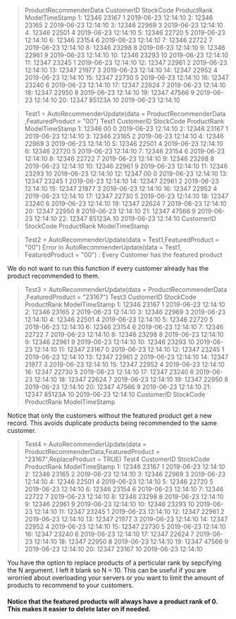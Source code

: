 > ProductRecommenderData
    CustomerID StockCode ProductRank      ModelTimeStamp
 1:      12346     23167           1 2019-06-23 12:14:10
 2:      12346     23165           2 2019-06-23 12:14:10
 3:      12346     22969           3 2019-06-23 12:14:10
 4:      12346     22501           4 2019-06-23 12:14:10
 5:      12346     22720           5 2019-06-23 12:14:10
 6:      12346     23154           6 2019-06-23 12:14:10
 7:      12346     22722           7 2019-06-23 12:14:10
 8:      12346     23298           8 2019-06-23 12:14:10
 9:      12346     22961           9 2019-06-23 12:14:10
10:      12346     23293          10 2019-06-23 12:14:10
11:      12347     23245           1 2019-06-23 12:14:10
12:      12347     22961           2 2019-06-23 12:14:10
13:      12347     21977           3 2019-06-23 12:14:10
14:      12347     22952           4 2019-06-23 12:14:10
15:      12347     22730           5 2019-06-23 12:14:10
16:      12347     23240           6 2019-06-23 12:14:10
17:      12347     22624           7 2019-06-23 12:14:10
18:      12347     22950           8 2019-06-23 12:14:10
19:      12347     47566           9 2019-06-23 12:14:10
20:      12347    85123A          10 2019-06-23 12:14:10

> Test1 = AutoRecommenderUpdate(data = ProductRecommenderData ,FeaturedProduct = "00")
> Test1
    CustomerID StockCode ProductRank      ModelTimeStamp
 1:      12346        00           0 2019-06-23 12:14:10
 2:      12346     23167           1 2019-06-23 12:14:10
 3:      12346     23165           2 2019-06-23 12:14:10
 4:      12346     22969           3 2019-06-23 12:14:10
 5:      12346     22501           4 2019-06-23 12:14:10
 6:      12346     22720           5 2019-06-23 12:14:10
 7:      12346     23154           6 2019-06-23 12:14:10
 8:      12346     22722           7 2019-06-23 12:14:10
 9:      12346     23298           8 2019-06-23 12:14:10
10:      12346     22961           9 2019-06-23 12:14:10
11:      12346     23293          10 2019-06-23 12:14:10
12:      12347        00           0 2019-06-23 12:14:10
13:      12347     23245           1 2019-06-23 12:14:10
14:      12347     22961           2 2019-06-23 12:14:10
15:      12347     21977           3 2019-06-23 12:14:10
16:      12347     22952           4 2019-06-23 12:14:10
17:      12347     22730           5 2019-06-23 12:14:10
18:      12347     23240           6 2019-06-23 12:14:10
19:      12347     22624           7 2019-06-23 12:14:10
20:      12347     22950           8 2019-06-23 12:14:10
21:      12347     47566           9 2019-06-23 12:14:10
22:      12347    85123A          10 2019-06-23 12:14:10
    CustomerID StockCode ProductRank      ModelTimeStamp 
    
> Test2 = AutoRecommenderUpdate(data = Test1,FeaturedProduct = "00")
Error in AutoRecommenderUpdate(data = Test1, FeaturedProduct = "00") : 
  Every Customer has the featured product
  
We do not want to run this function if every customer already has the product recommended to them.

> Test3 = AutoRecommenderUpdate(data = ProductRecommenderData ,FeaturedProduct = "23167")
> Test3
    CustomerID StockCode ProductRank      ModelTimeStamp
 1:      12346     23167           1 2019-06-23 12:14:10
 2:      12346     23165           2 2019-06-23 12:14:10
 3:      12346     22969           3 2019-06-23 12:14:10
 4:      12346     22501           4 2019-06-23 12:14:10
 5:      12346     22720           5 2019-06-23 12:14:10
 6:      12346     23154           6 2019-06-23 12:14:10
 7:      12346     22722           7 2019-06-23 12:14:10
 8:      12346     23298           8 2019-06-23 12:14:10
 9:      12346     22961           9 2019-06-23 12:14:10
10:      12346     23293          10 2019-06-23 12:14:10
11:      12347     23167           0 2019-06-23 12:14:10
12:      12347     23245           1 2019-06-23 12:14:10
13:      12347     22961           2 2019-06-23 12:14:10
14:      12347     21977           3 2019-06-23 12:14:10
15:      12347     22952           4 2019-06-23 12:14:10
16:      12347     22730           5 2019-06-23 12:14:10
17:      12347     23240           6 2019-06-23 12:14:10
18:      12347     22624           7 2019-06-23 12:14:10
19:      12347     22950           8 2019-06-23 12:14:10
20:      12347     47566           9 2019-06-23 12:14:10
21:      12347    85123A          10 2019-06-23 12:14:10
    CustomerID StockCode ProductRank      ModelTimeStamp
    
Notice that only the customers without the featured product get a new record. This avoids duplicate products being recommended to the same customer.
    
> Test4 = AutoRecommenderUpdate(data = ProductRecommenderData,FeaturedProduct = "23167",ReplaceProduct = TRUE)
> Test4
    CustomerID StockCode ProductRank      ModelTimeStamp
 1:      12346     23167           1 2019-06-23 12:14:10
 2:      12346     23165           2 2019-06-23 12:14:10
 3:      12346     22969           3 2019-06-23 12:14:10
 4:      12346     22501           4 2019-06-23 12:14:10
 5:      12346     22720           5 2019-06-23 12:14:10
 6:      12346     23154           6 2019-06-23 12:14:10
 7:      12346     22722           7 2019-06-23 12:14:10
 8:      12346     23298           8 2019-06-23 12:14:10
 9:      12346     22961           9 2019-06-23 12:14:10
10:      12346     23293          10 2019-06-23 12:14:10
11:      12347     23245           1 2019-06-23 12:14:10
12:      12347     22961           2 2019-06-23 12:14:10
13:      12347     21977           3 2019-06-23 12:14:10
14:      12347     22952           4 2019-06-23 12:14:10
15:      12347     22730           5 2019-06-23 12:14:10
16:      12347     23240           6 2019-06-23 12:14:10
17:      12347     22624           7 2019-06-23 12:14:10
18:      12347     22950           8 2019-06-23 12:14:10
19:      12347     47566           9 2019-06-23 12:14:10
20:      12347     23167          10 2019-06-23 12:14:10

You have the option to replace products of a perticular rank by sepcifying the N argument. I left it blank so N = 10. This can be useful if you are wrorried about overloading your servers or you want to limit the amount of products to recommend to your customers. 

#### Notice that the featured products will always have a product rank of 0. This makes it easier to delete later on if needed. 
